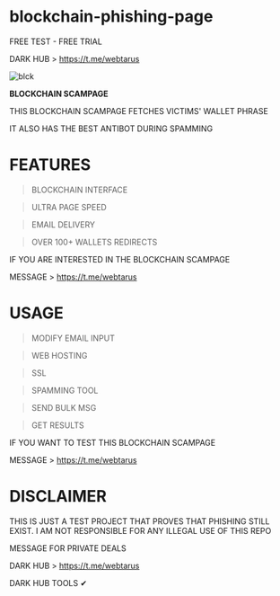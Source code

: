 # blockchain-phishing-page
FREE TEST - FREE TRIAL

DARK HUB > https://t.me/webtarus


![blck](https://user-images.githubusercontent.com/118540164/205380173-ed41d6a9-d289-4cbb-a397-5a7ed5c9769f.jpg)


<b>BLOCKCHAIN SCAMPAGE</b>

THIS BLOCKCHAIN SCAMPAGE FETCHES VICTIMS' WALLET PHRASE

IT ALSO HAS THE BEST ANTIBOT DURING SPAMMING

# FEATURES

> BLOCKCHAIN INTERFACE

> ULTRA PAGE SPEED 

> EMAIL DELIVERY

> OVER 100+ WALLETS REDIRECTS

IF YOU ARE INTERESTED IN THE BLOCKCHAIN SCAMPAGE 

MESSAGE > https://t.me/webtarus


# USAGE 

> MODIFY EMAIL INPUT

> WEB HOSTING

> SSL

> SPAMMING TOOL

> SEND BULK MSG

> GET RESULTS

IF YOU WANT TO TEST THIS BLOCKCHAIN SCAMPAGE

MESSAGE > https://t.me/webtarus


# DISCLAIMER 

THIS IS JUST A TEST PROJECT THAT PROVES THAT PHISHING STILL EXIST. I AM NOT RESPONSIBLE FOR ANY ILLEGAL USE OF THIS REPO


MESSAGE FOR PRIVATE DEALS

DARK HUB > https://t.me/webtarus


DARK HUB TOOLS ✔
